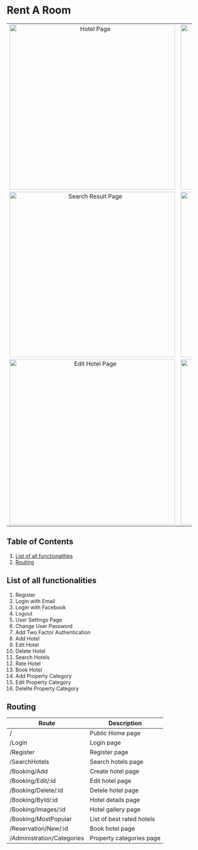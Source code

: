 # Rent A Room

<table>
  <tbody>
    <tr>
      <td align="center" valign="middle"> 
        <img width="450px" src="https://res.cloudinary.com/dzasffl7u/image/upload/v1609233044/screencapture-localhost-44319-Booking-ById-7-2020-12-29-11_08_02_bypcdf.png" alt="Hotel Page" />
      </td>
      <td align="center" valign="middle"> 
        <img width="450px" src="https://res.cloudinary.com/dzasffl7u/image/upload/v1609233044/screencapture-localhost-44319-Booking-MostPopular-2020-12-29-11_06_42_tlmiwj.png" alt="Best Hotel Page" />
      </td>
      <td align="center" valign="middle"> 
        <img width="450px" src="https://res.cloudinary.com/dzasffl7u/image/upload/v1609233043/screencapture-localhost-44319-2020-12-29-11_04_25_ohdi3x.png" alt="Home Page" />
      </td>
       <td align="center" valign="middle"> 
        <img width="450px" src="https://res.cloudinary.com/dzasffl7u/image/upload/v1609233044/screencapture-localhost-44319-Booking-Add-2020-12-29-11_06_56_maozj8.png" alt="Add Hotel Page" />
      </td>
    </tr>
    <tr>
      <td align="center" valign="middle"> 
        <img width="450px" src="https://res.cloudinary.com/dzasffl7u/image/upload/v1609233045/screencapture-localhost-44319-SearchHotels-List-2020-12-29-11_06_27_n3hk2l.png" alt="Search Result Page" />
      </td>
      <td align="center" valign="middle"> 
        <img width="450px" src="https://res.cloudinary.com/dzasffl7u/image/upload/v1609233044/screencapture-localhost-44319-SearchHotels-2020-12-29-11_05_41_eptbxr.png" alt="Search Page" />
      </td>
       <td align="center" valign="middle"> 
        <img width="450px" src="https://res.cloudinary.com/dzasffl7u/image/upload/v1609233044/screencapture-localhost-44319-Booking-Images-7-2020-12-29-11_08_41_ee0sov.png" alt="Gallery Page" />
      </td>
      <td align="center" valign="middle"> 
        <img width="450px" src="https://res.cloudinary.com/dzasffl7u/image/upload/v1609233043/screencapture-localhost-44319-Administration-Categories-2020-12-29-11_07_21_rfj56y.png" alt="Admin Page" />
      </td>
    </tr>
    <tr>
      <td align="center" valign="middle"> 
        <img width="450px" src="https://res.cloudinary.com/dzasffl7u/image/upload/v1609233043/screencapture-localhost-44319-Booking-Edit-7-2020-12-29-11_08_18_ipck2j.png" alt="Edit Hotel Page" />
      </td>
      <td align="center" valign="middle"> 
        <img width="450px" src="https://res.cloudinary.com/dzasffl7u/image/upload/v1609233044/screencapture-localhost-44319-Identity-Account-Manage-2020-12-29-11_09_33_mplsba.png" alt="Manage account Page" />
      </td>
       <td align="center" valign="middle"> 
        <img width="450px" src="https://res.cloudinary.com/dzasffl7u/image/upload/v1609233044/screencapture-localhost-44319-Identity-Account-Login-2020-12-29-11_09_53_lvs0er.png" alt="Login Page" />
      </td>
       <td align="center" valign="middle"> 
        <img width="450px" src="https://res.cloudinary.com/dzasffl7u/image/upload/v1609233044/screencapture-localhost-44319-Reservation-New-7-2020-12-29-11_08_53_wa79mt.png" alt="Booking Page" />
      </td>
    </tr>
  </tbody>
</table>


## Table of Contents
1. [List of all functionalities](https://github.com/Kerozov/Rent-A-Room#list-of-all-functionalities)
2. [Routing](https://github.com/Kerozov/Rent-A-Room#routing)

## List of all functionalities
1. Register
2. Login with Email
3. Login with Facebook
4. Logout
5. User Settings Page
6. Change User Password
7. Add Two Factor Authentication
8. Add Hotel
9. Edit Hotel
10. Delete Hotel
11. Search Hotels
12. Rate Hotel
13. Book Hotel
14. Add Property Category
15. Edit Property Category
16. Delelte Property Category


## Routing
Route | Description
------|------------|
/ | Public Home page
/Login | Login page
/Register | Register page
/SearchHotels | Search hotels page
/Booking/Add | Create hotel page
/Booking/Edit/:id | Edit hotel page
/Booking/Delete/:id | Detele hotel page
/Booking/ById/:id | Hotel details page
/Booking/Images/:id | Hotel gallery page
/Booking/MostPopular | List of best rated hotels
/Reservation/New/:id | Book hotel page
/Administration/Categories | Property categories page
